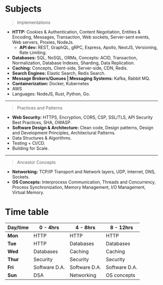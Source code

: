 # Subjects
> Implementations
- **HTTP:** Cookies & Authentication, Content Negotiation, Entities & Encoding, Messages, Transaction, Web sockets, Server-sent events, Web servers, Proxies, NodeJs.
  - **API dev:** REST, GraphQL, gRPC, Express, Apollo, NextJS, Versioning, Rate Limiting.
- **Databases:** SQL, NoSQL, ORMs, Concepts: ACID, Transaction, Normalization, Database Indexes, Sharding, Data Replication.
- **Caching:** Concepts, Client-side, Server-side, CDN, Redis.
- **Search Engines:** Elastic Search, Redis Search.
- **Message Brokers/Queues | Messaging Systems:** Kafka, Rabbit MQ.
- **Containerization:** Docker, Kubernetes
- AWS
- Languages: NodeJS, Rust, Python, Go.
---
> Practices and Patterns
- **Web Security:** HTTPS, Encryption, CORS, CSP, SSL/TLS, API Security Best Practices, SHA, OWASP.
- **Software Design & Architecture:** Clean code, Design patterns, Design and Development Principles, Architectural Patterns.
- Data Structures & Algorithms.
- Testing + CI/CD.
- Building for Scale.
---
> Ancestor Concepts
- **Networking:** TCP/IP Transport and Network layers, UDP, Internet, DNS, Sockets.
- **OS Concepts:** Interprocess Communication, Threads and Concurrency, Process Synchronization, Memory Management, I/O Management, Virtual Memory.

# Time table
| Day/time | 0 - 4hrs | 4 - 8hrs | 8 - 12hrs |
| --- | --- | --- | --- |
| **Mon** | HTTP | HTTP | HTTP |
| **Tue** | HTTP | Databases | Databases |
| **Wed** | Databases | Caching | Caching |
| **Thur** | Security | Security| Security|
| **Fri** | Software D.A. | Software D.A. | Software D.A. |
| **Sun** | DSA | Networking | OS concepts